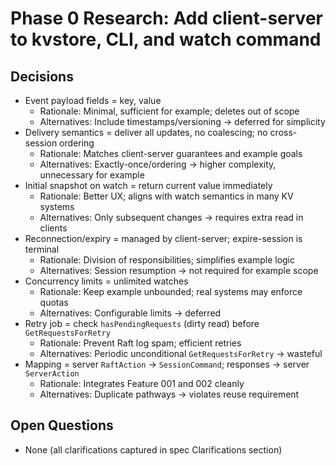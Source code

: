 # Phase 0 Research: Add client-server to kvstore, CLI, and watch command

## Decisions
- Event payload fields = key, value
  - Rationale: Minimal, sufficient for example; deletes out of scope
  - Alternatives: Include timestamps/versioning → deferred for simplicity
- Delivery semantics = deliver all updates, no coalescing; no cross-session ordering
  - Rationale: Matches client-server guarantees and example goals
  - Alternatives: Exactly-once/ordering → higher complexity, unnecessary for example
- Initial snapshot on watch = return current value immediately
  - Rationale: Better UX; aligns with watch semantics in many KV systems
  - Alternatives: Only subsequent changes → requires extra read in clients
- Reconnection/expiry = managed by client-server; expire-session is terminal
  - Rationale: Division of responsibilities; simplifies example logic
  - Alternatives: Session resumption → not required for example scope
- Concurrency limits = unlimited watches
  - Rationale: Keep example unbounded; real systems may enforce quotas
  - Alternatives: Configurable limits → deferred
- Retry job = check `hasPendingRequests` (dirty read) before `GetRequestsForRetry`
  - Rationale: Prevent Raft log spam; efficient retries
  - Alternatives: Periodic unconditional `GetRequestsForRetry` → wasteful
- Mapping = server `RaftAction` → `SessionCommand`; responses → server `ServerAction`
  - Rationale: Integrates Feature 001 and 002 cleanly
  - Alternatives: Duplicate pathways → violates reuse requirement

## Open Questions
- None (all clarifications captured in spec Clarifications section)
